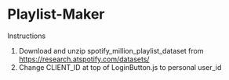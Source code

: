 # Playlist-Maker

Instructions
1. Download and unzip spotify_million_playlist_dataset from https://research.atspotify.com/datasets/
2. Change CLIENT_ID at top of LoginButton.js to personal user_id

